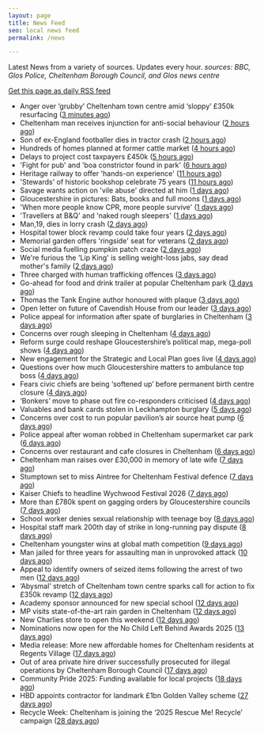 ```yaml
---
layout: page
title: News Feed
seo: local news feed
permalink: /news

---
```


Latest News from a variety of sources. Updates every hour.
_sources: BBC, Glos Police, Cheltenham Borough Council, and Glos news centre_

[Get this page as daily RSS feed](/daily.rss)

<!-- news_marker starts -->
- Anger over ‘grubby’ Cheltenham town centre amid ‘sloppy’ £350k resurfacing ([3 minutes ago](https://gloucesternewscentre.co.uk/anger-over-grubby-cheltenham-town-centre-amid-sloppy-350k-resurfacing/))
- Cheltenham man receives injunction for anti-social behaviour ([2 hours ago](https://www.cheltenham.gov.uk/news/article/3060/cheltenham_man_receives_injunction_for_anti-social_behaviour))
- Son of ex-England footballer dies in tractor crash ([2 hours ago](https://www.bbc.com/news/articles/cly949187xeo?at_medium=RSS&at_campaign=rss))
- Hundreds of homes planned at former cattle market ([4 hours ago](https://www.bbc.com/news/articles/c2lp1lzrznyo?at_medium=RSS&at_campaign=rss))
- Delays to project cost taxpayers £450k ([5 hours ago](https://www.bbc.com/news/articles/c9q1jyplr39o?at_medium=RSS&at_campaign=rss))
- 'Fight for pub' and 'boa constrictor found in park' ([6 hours ago](https://www.bbc.com/news/articles/c1d0gndpn75o?at_medium=RSS&at_campaign=rss))
- Heritage railway to offer 'hands-on experience' ([11 hours ago](https://www.bbc.com/news/articles/cly42pr95n8o?at_medium=RSS&at_campaign=rss))
- 'Stewards' of historic bookshop celebrate 75 years ([11 hours ago](https://www.bbc.com/news/articles/czdr1grlv63o?at_medium=RSS&at_campaign=rss))
- Savage wants action on 'vile abuse' directed at him ([1 days ago](https://www.bbc.com/sport/football/articles/c8r0jzj5p2vo?at_medium=RSS&at_campaign=rss))
- Gloucestershire in pictures: Bats, books and full moons ([1 days ago](https://www.bbc.com/news/articles/c205g430z56o?at_medium=RSS&at_campaign=rss))
- 'When more people know CPR, more people survive' ([1 days ago](https://www.bbc.com/news/articles/clylg2z6pv1o?at_medium=RSS&at_campaign=rss))
- 'Travellers at B&Q' and 'naked rough sleepers' ([1 days ago](https://www.bbc.com/news/articles/ceq0xgrz8gno?at_medium=RSS&at_campaign=rss))
- Man,19, dies in lorry crash ([2 days ago](https://www.bbc.com/news/articles/cqjwzqyq59wo?at_medium=RSS&at_campaign=rss))
- Hospital tower block revamp could take four years ([2 days ago](https://www.bbc.com/news/articles/cj9703410nxo?at_medium=RSS&at_campaign=rss))
- Memorial garden offers 'ringside' seat for veterans ([2 days ago](https://www.bbc.com/news/articles/cly47dejg32o?at_medium=RSS&at_campaign=rss))
- Social media fuelling pumpkin patch craze ([2 days ago](https://www.bbc.com/news/articles/c9313ew8980o?at_medium=RSS&at_campaign=rss))
- We're furious the 'Lip King' is selling weight-loss jabs, say dead mother's family ([2 days ago](https://www.bbc.com/news/articles/c4gk0w95jyjo?at_medium=RSS&at_campaign=rss))
- Three charged with human trafficking offences ([3 days ago](https://www.bbc.com/news/articles/cqx3wp5de9do?at_medium=RSS&at_campaign=rss))
- Go-ahead for food and drink trailer at popular Cheltenham park ([3 days ago](https://gloucesternewscentre.co.uk/go-ahead-for-food-and-drink-trailer-at-popular-cheltenham-park/))
- Thomas the Tank Engine author honoured with plaque ([3 days ago](https://www.bbc.com/news/articles/czjp7gjk4x4o?at_medium=RSS&at_campaign=rss))
- Open letter on future of Cavendish House from our leader ([3 days ago](https://www.cheltenham.gov.uk/news/article/3058/open_letter_on_future_of_cavendish_house_from_our_leader))
- Police appeal for information after spate of burglaries in Cheltenham ([3 days ago](https://gloucesternewscentre.co.uk/police-appeal-for-information-after-spate-of-burglaries-in-cheltenham-2/))
- Concerns over rough sleeping in Cheltenham ([4 days ago](https://gloucesternewscentre.co.uk/concerns-over-rough-sleeping-in-cheltenham/))
- Reform surge could reshape Gloucestershire’s political map, mega-poll shows ([4 days ago](https://gloucesternewscentre.co.uk/reform-surge-could-reshape-gloucestershires-political-map-mega-poll-shows/))
- New engagement for the Strategic and Local Plan goes live ([4 days ago](https://www.cheltenham.gov.uk/news/article/3059/new_engagement_for_the_strategic_and_local_plan_goes_live))
- Questions over how much Gloucestershire matters to ambulance top boss ([4 days ago](https://gloucesternewscentre.co.uk/questions-over-how-much-gloucestershire-matters-to-ambulance-top-boss/))
- Fears civic chiefs are being ‘softened up’ before permanent birth centre closure ([4 days ago](https://gloucesternewscentre.co.uk/fears-civic-chiefs-are-being-softened-up-before-permanent-birth-centre-closure/))
- ‘Bonkers’ move to phase out fire co-responders criticised ([4 days ago](https://gloucesternewscentre.co.uk/bonkers-move-to-phase-out-fire-co-responders-criticised/))
- Valuables and bank cards stolen in Leckhampton burglary ([5 days ago](https://gloucesternewscentre.co.uk/valuables-and-bank-cards-stolen-in-leckhampton-burglary/))
- Concerns over cost to run popular pavilion’s air source heat pump ([6 days ago](https://gloucesternewscentre.co.uk/concerns-over-cost-to-run-popular-pavilions-air-source-heat-pump/))
- Police appeal after woman robbed in Cheltenham supermarket car park ([6 days ago](https://gloucesternewscentre.co.uk/police-appeal-after-woman-robbed-in-cheltenham-supermarket-car-park/))
- Concerns over restaurant and cafe closures in Cheltenham ([6 days ago](https://gloucesternewscentre.co.uk/concerns-over-restaurant-and-cafe-closures-in-cheltenham/))
- Cheltenham man raises over £30,000 in memory of late wife ([7 days ago](https://gloucesternewscentre.co.uk/cheltenham-man-raises-over-30000-in-memory-of-late-wife/))
- Stumptown set to miss Aintree for Cheltenham Festival defence ([7 days ago](https://gloucesternewscentre.co.uk/stumptown-set-to-miss-aintree-for-cheltenham-festival-defence/))
- Kaiser Chiefs to headline Wychwood Festival 2026 ([7 days ago](https://gloucesternewscentre.co.uk/kaiser-chiefs-to-headline-wychwood-festival-2026/))
- More than £780k spent on gagging orders by Gloucestershire councils ([7 days ago](https://gloucesternewscentre.co.uk/more-than-780k-spent-on-gagging-orders-by-gloucestershire-councils/))
- School worker denies sexual relationship with teenage boy ([8 days ago](https://gloucesternewscentre.co.uk/school-worker-denies-sexual-relationship-with-teenage-boy/))
- Hospital staff mark 200th day of strike in long-running pay dispute ([8 days ago](https://gloucesternewscentre.co.uk/hospital-staff-mark-200th-day-of-strike-in-long-running-pay-dispute/))
- Cheltenham youngster wins at global math competition ([9 days ago](https://gloucesternewscentre.co.uk/cheltenham-youngster-wins-at-global-math-competition/))
- Man jailed for three years for assaulting man in unprovoked attack ([10 days ago](https://gloucesternewscentre.co.uk/man-jailed-for-three-years-for-assaulting-man-in-unprovoked-attack/))
- Appeal to identify owners of seized items following the arrest of two men ([12 days ago](https://gloucesternewscentre.co.uk/62581-2/))
- ‘Abysmal’ stretch of Cheltenham town centre sparks call for action to fix £350k revamp ([12 days ago](https://gloucesternewscentre.co.uk/abysmal-stretch-of-cheltenham-town-centre-sparks-call-for-action-to-fix-350k-revamp/))
- Academy sponsor announced for new special school ([12 days ago](https://gloucesternewscentre.co.uk/academy-sponsor-announced-for-new-special-school/))
- MP visits state-of-the-art rain garden in Cheltenham ([12 days ago](https://gloucesternewscentre.co.uk/mp-visits-state-of-the-art-rain-garden-in-cheltenham/))
- New Charlies store to open this weekend ([12 days ago](https://gloucesternewscentre.co.uk/new-charlies-store-to-open-this-weekend/))
- Nominations now open for the No Child Left Behind Awards 2025 ([13 days ago](https://www.cheltenham.gov.uk/news/article/3057/nominations_now_open_for_the_no_child_left_behind_awards_2025))
- Media release: More new affordable homes for Cheltenham residents at Regents Village ([17 days ago](https://www.cheltenham.gov.uk/news/article/3055/media_release_more_new_affordable_homes_for_cheltenham_residents_at_regents_village))
- Out of area private hire driver successfully prosecuted for illegal operations by Cheltenham Borough Council ([17 days ago](https://www.cheltenham.gov.uk/news/article/3054/out_of_area_private_hire_driver_successfully_prosecuted_for_illegal_operations_by_cheltenham_borough_council))
- Community Pride 2025: Funding available for local projects ([18 days ago](https://www.cheltenham.gov.uk/news/article/3053/community_pride_2025_funding_available_for_local_projects))
- HBD appoints contractor for landmark £1bn Golden Valley scheme ([27 days ago](https://www.cheltenham.gov.uk/news/article/3052/hbd_appoints_contractor_for_landmark_1bn_golden_valley_scheme))
- Recycle Week: Cheltenham is joining the ‘2025 Rescue Me! Recycle’ campaign ([28 days ago](https://www.cheltenham.gov.uk/news/article/3051/recycle_week_cheltenham_is_joining_the_2025_rescue_me_recycle_campaign))

<!-- news_marker ends -->
